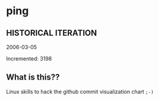 # ping

## HISTORICAL ITERATION
2006-03-05

Incremented: 3198

## What is this?? 
Linux skills to hack the github commit visualization chart `;-)`
